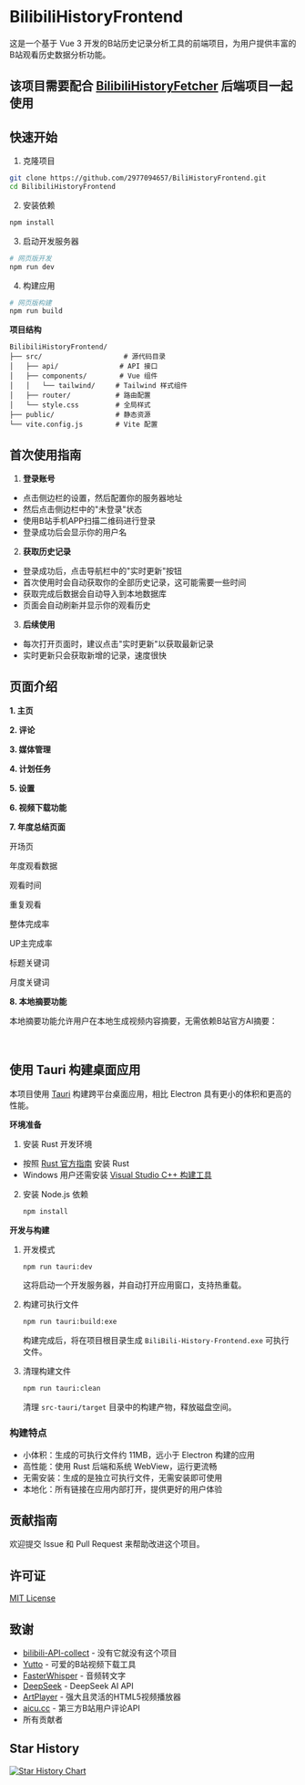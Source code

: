 # BilibiliHistoryFrontend

这是一个基于 Vue 3 开发的B站历史记录分析工具的前端项目，为用户提供丰富的B站观看历史数据分析功能。

## 该项目需要配合 [BilibiliHistoryFetcher](https://github.com/2977094657/BilibiliHistoryFetcher) 后端项目一起使用

## 快速开始

1. 克隆项目
```bash
git clone https://github.com/2977094657/BiliHistoryFrontend.git
cd BilibiliHistoryFrontend
```

2. 安装依赖
```bash
npm install
```

3. 启动开发服务器
```bash
# 网页版开发
npm run dev
```

4. 构建应用
```bash
# 网页版构建
npm run build
```

**项目结构**

```
BilibiliHistoryFrontend/
├── src/                    # 源代码目录
│   ├── api/               # API 接口
│   ├── components/        # Vue 组件
│   │   └── tailwind/     # Tailwind 样式组件
│   ├── router/           # 路由配置
│   └── style.css         # 全局样式
├── public/               # 静态资源
└── vite.config.js        # Vite 配置
```

## 首次使用指南

1. **登录账号**
  - 点击侧边栏的设置，然后配置你的服务器地址
  - 然后点击侧边栏中的"未登录"状态
  - 使用B站手机APP扫描二维码进行登录
  - 登录成功后会显示你的用户名

2. **获取历史记录**
  - 登录成功后，点击导航栏中的"实时更新"按钮
  - 首次使用时会自动获取你的全部历史记录，这可能需要一些时间
  - 获取完成后数据会自动导入到本地数据库
  - 页面会自动刷新并显示你的观看历史

3. **后续使用**
  - 每次打开页面时，建议点击"实时更新"以获取最新记录
  - 实时更新只会获取新增的记录，速度很快


## 页面介绍

**1. 主页**
<img src="./public/home.png" alt="">

**2. 评论**
<img src="./public/Comments.png" alt="">

**3. 媒体管理**
<img src="./public/images.png" alt="">

**4. 计划任务**
<img src="./public/scheduler.png" alt="">

**5. 设置**
<img src="./public/setting.png" alt="">

**6. 视频下载功能**
<img src="./public/download.png" alt="">


**7. 年度总结页面**

开场页
<img src="public/HeroPage.png" alt="">

年度观看数据
<img src="./public/OverviewPage.png" alt="">

观看时间
<img src="./public/viewingtime.png" alt="">

重复观看
<img src="./public/RewatchPage.png" alt="">

整体完成率
<img src="./public/OverallCompletionPage.png" alt="">

UP主完成率
<img src="./public/AuthorCompletionPage.png" alt="">

标题关键词
<img src="./public/keyword.png" alt="">

月度关键词
<img src="./public/MonthlyTitle.png" alt="">

**8. 本地摘要功能**

本地摘要功能允许用户在本地生成视频内容摘要，无需依赖B站官方AI摘要：

<img src="./public/LocalSummary.png" alt="">
<img src="./public/DSSummary.png" alt="">

## 使用 Tauri 构建桌面应用

本项目使用 [Tauri](https://tauri.app/) 构建跨平台桌面应用，相比 Electron 具有更小的体积和更高的性能。

**环境准备**

1. 安装 Rust 开发环境
  - 按照 [Rust 官方指南](https://www.rust-lang.org/tools/install) 安装 Rust
  - Windows 用户还需安装 [Visual Studio C++ 构建工具](https://visualstudio.microsoft.com/visual-cpp-build-tools/)

2. 安装 Node.js 依赖
   ```bash
   npm install
   ```

**开发与构建**

1. 开发模式
   ```bash
   npm run tauri:dev
   ```
   这将启动一个开发服务器，并自动打开应用窗口，支持热重载。

2. 构建可执行文件
   ```bash
   npm run tauri:build:exe
   ```
   构建完成后，将在项目根目录生成 `BiliBili-History-Frontend.exe` 可执行文件。

3. 清理构建文件
   ```bash
   npm run tauri:clean
   ```
   清理 `src-tauri/target` 目录中的构建产物，释放磁盘空间。

### 构建特点

- 小体积：生成的可执行文件约 11MB，远小于 Electron 构建的应用
- 高性能：使用 Rust 后端和系统 WebView，运行更流畅
- 无需安装：生成的是独立可执行文件，无需安装即可使用
- 本地化：所有链接在应用内部打开，提供更好的用户体验

## 贡献指南

欢迎提交 Issue 和 Pull Request 来帮助改进这个项目。

## 许可证

[MIT License](LICENSE)

## 致谢

- [bilibili-API-collect](https://github.com/SocialSisterYi/bilibili-API-collect) - 没有它就没有这个项目
- [Yutto](https://yutto.nyakku.moe/) - 可爱的B站视频下载工具
- [FasterWhisper](https://github.com/SYSTRAN/faster-whisper) - 音频转文字
- [DeepSeek](https://github.com/deepseek-ai/DeepSeek-R1) - DeepSeek AI API
- [ArtPlayer](https://github.com/zhw2590582/ArtPlayer) - 强大且灵活的HTML5视频播放器
- [aicu.cc](https://www.aicu.cc/) - 第三方B站用户评论API
- 所有贡献者

## Star History

[![Star History Chart](https://api.star-history.com/svg?repos=2977094657/BiliHistoryFrontend&type=Date)](https://star-history.com/#2977094657/BiliHistoryFrontend&Date)

